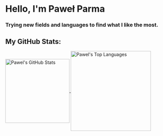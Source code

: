 # Hello, I'm Paweł Parma
### Trying new fields and languages to find what I like the most.

## My GitHub Stats:

<a href="https://github.com/Pawel-Parma">
  <img height=200 align="center" src="https://github-readme-stats.vercel.app/api?username=Pawel-Parma&hide_rank=false&hide_title=true&show_icons=true&theme=transparent&hide_border=true&border_radius=10" alt="Pawel's GitHub Stats">
</a>
<a href="https://github.com/Pawel-Parma">
  <img height=250 align="center" src="https://github-readme-stats.vercel.app/api/top-langs/?username=Pawel-Parma&layout=compact&hide=Dockerfile,Cmake&theme=transparent&hide_title=true&hide_border=true&border_radius=10&langs_count=20" alt="Pawel's Top Languages">
</a>

<!-- TODO:
## 📫 How to reach me
You can reach me at my site[...] or via email at ...
-->
